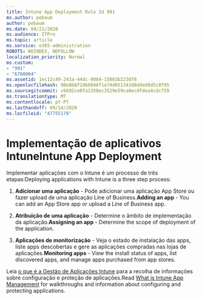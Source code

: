 ```yaml
---
title: Intune App Deployment Rule Id 991
ms.author: pebaum
author: pebaum
ms.date: 04/21/2020
ms.audience: ITPro
ms.topic: article
ms.service: o365-administration
ROBOTS: NOINDEX, NOFOLLOW
localization_priority: Normal
ms.custom:
- "991"
- "6700004"
ms.assetid: 1ec12c49-243a-44dc-9084-15863b223078
ms.openlocfilehash: 90e8b8f2d66046f1e74d051343d8dded9d5c8f95
ms.sourcegitcommit: c6692ce0fa1358ec3529e59ca0ecdfdea4cdc759
ms.translationtype: MT
ms.contentlocale: pt-PT
ms.lasthandoff: 09/14/2020
ms.locfileid: "47755178"
---
```

# <a name="intune-app-deployment"></a><span data-ttu-id="1a184-102">Implementação de aplicativos Intune</span><span class="sxs-lookup"><span data-stu-id="1a184-102">Intune App Deployment</span></span>

<span data-ttu-id="1a184-103">Implementar aplicações com o Intune é um processo de três etapas:</span><span class="sxs-lookup"><span data-stu-id="1a184-103">Deploying applications with Intune is a three step process:</span></span>
  
1. <span data-ttu-id="1a184-104">**Adicionar uma aplicação** - Pode adicionar uma aplicação App Store ou fazer upload de uma aplicação Line of Business.</span><span class="sxs-lookup"><span data-stu-id="1a184-104">**Adding an app** - You can add an App Store app or upload a Line of Business app.</span></span>

2. <span data-ttu-id="1a184-105">**Atribuição de uma aplicação** - Determine o âmbito de implementação da aplicação.</span><span class="sxs-lookup"><span data-stu-id="1a184-105">**Assigning an app** - Determine the scope of deployment of the application.</span></span>

3. <span data-ttu-id="1a184-106">**Aplicações de monitorização** - Veja o estado de instalação das apps, liste apps descobertas e gere as aplicações compradas nas lojas de aplicações.</span><span class="sxs-lookup"><span data-stu-id="1a184-106">**Monitoring apps** - View the install status of apps, list discovered apps, and manage apps purchased from app stores.</span></span>

<span data-ttu-id="1a184-107">Leia [o que é a Gestão de Aplicações Intune](https://docs.microsoft.com/intune/app-management) para a recolha de informações sobre configuração e proteção de aplicações.</span><span class="sxs-lookup"><span data-stu-id="1a184-107">Read [What is Intune App Management](https://docs.microsoft.com/intune/app-management) for walkthroughs and information about configuring and protecting applications.</span></span>
  